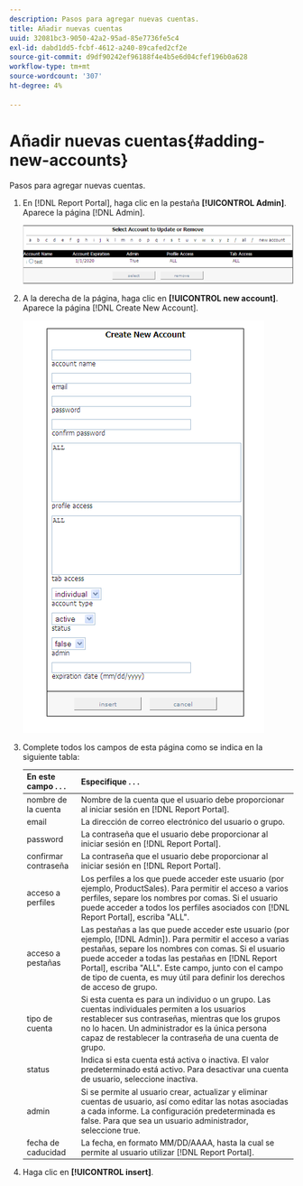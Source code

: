 ```yaml
---
description: Pasos para agregar nuevas cuentas.
title: Añadir nuevas cuentas
uuid: 32081bc3-9050-42a2-95ad-85e7736fe5c4
exl-id: dabd1dd5-fcbf-4612-a240-89cafed2cf2e
source-git-commit: d9df90242ef96188f4e4b5e6d04cfef196b0a628
workflow-type: tm+mt
source-wordcount: '307'
ht-degree: 4%

---
```


# Añadir nuevas cuentas{#adding-new-accounts}

Pasos para agregar nuevas cuentas.

1. En [!DNL Report Portal], haga clic en la pestaña **[!UICONTROL Admin]**. Aparece la página [!DNL Admin].

   ![](assets/report_admintag2.png)

1. A la derecha de la página, haga clic en **[!UICONTROL new account]**. Aparece la página [!DNL Create New Account].

   ![Información sobre los pasos](assets/rptPort_scrn_AdminTab_createUser.png)

1. Complete todos los campos de esta página como se indica en la siguiente tabla:

   | En este campo . . . | Especifique . . . |
   |---|---|
   | nombre de la cuenta | Nombre de la cuenta que el usuario debe proporcionar al iniciar sesión en [!DNL Report Portal]. |
   | email | La dirección de correo electrónico del usuario o grupo. |
   | password | La contraseña que el usuario debe proporcionar al iniciar sesión en [!DNL Report Portal]. |
   | confirmar contraseña | La contraseña que el usuario debe proporcionar al iniciar sesión en [!DNL Report Portal]. |
   | acceso a perfiles | Los perfiles a los que puede acceder este usuario (por ejemplo, ProductSales). Para permitir el acceso a varios perfiles, separe los nombres por comas. Si el usuario puede acceder a todos los perfiles asociados con [!DNL Report Portal], escriba &quot;ALL&quot;. |
   | acceso a pestañas | Las pestañas a las que puede acceder este usuario (por ejemplo, [!DNL Admin]). Para permitir el acceso a varias pestañas, separe los nombres con comas. Si el usuario puede acceder a todas las pestañas en [!DNL Report Portal], escriba &quot;ALL&quot;. Este campo, junto con el campo de tipo de cuenta, es muy útil para definir los derechos de acceso de grupo. |
   | tipo de cuenta | Si esta cuenta es para un individuo o un grupo. Las cuentas individuales permiten a los usuarios restablecer sus contraseñas, mientras que los grupos no lo hacen. Un administrador es la única persona capaz de restablecer la contraseña de una cuenta de grupo. |
   | status | Indica si esta cuenta está activa o inactiva. El valor predeterminado está activo. Para desactivar una cuenta de usuario, seleccione inactiva. |
   | admin | Si se permite al usuario crear, actualizar y eliminar cuentas de usuario, así como editar las notas asociadas a cada informe. La configuración predeterminada es false. Para que sea un usuario administrador, seleccione true. |
   | fecha de caducidad | La fecha, en formato MM/DD/AAAA, hasta la cual se permite al usuario utilizar [!DNL Report Portal]. |

1. Haga clic en **[!UICONTROL insert]**.
